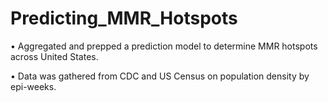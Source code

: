 # Predicting_MMR_Hotspots


• Aggregated and prepped a prediction model to determine MMR hotspots across United States.

• Data was gathered from CDC and US Census on population density by epi-weeks.

